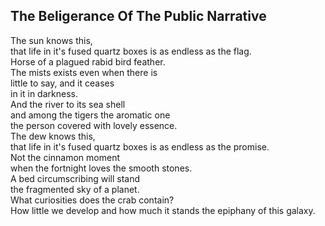 The Beligerance Of The Public Narrative
---------------------------------------
The sun knows this,  
that life in it's fused quartz boxes is as endless as the flag.  
Horse of a plagued rabid bird feather.  
The mists exists even when there is  
little to say, and it ceases  
in it in darkness.  
And the river to its sea shell  
and among the tigers the aromatic one  
the person covered with lovely essence.  
The dew knows this,  
that life in it's fused quartz boxes is as endless as the promise.  
Not the cinnamon moment  
when the fortnight loves the smooth stones.  
A bed circumscribing will stand  
the fragmented sky of a planet.  
What curiosities does the crab contain?  
How little we develop and how much it stands the epiphany of this galaxy.  

